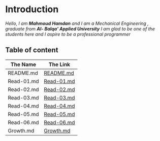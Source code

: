 # Introduction
*Hello, I am **Mahmoud Hamdan** and I am a  Mechanical Engineering , graduate  from **Al- Balqa' Applied University** I am glad to be one of the students here and I aspire to be a professional programmer*

## Table of content

The Name | The Link
------------ | -------------
README.md | [README.md](https://mahmoud-m-hamdan.github.io/Reading-notes/)
Read-01.md |[Read-01.md](https://mahmoud-m-hamdan.github.io/Reading-notes/Read-01)
Read-02.md |[Read-02.md](https://mahmoud-m-hamdan.github.io/Reading-notes/Read-02)
Read-03.md |[Read-03.md](https://mahmoud-m-hamdan.github.io/Reading-notes/Read-03)
Read-04.md |[Read-04.md](https://mahmoud-m-hamdan.github.io/Reading-notes/Read-04)
Read-05.md |[Read-05.md](https://mahmoud-m-hamdan.github.io/Reading-notes/Read-05)
Read-06.md |[Read-06.md](https://mahmoud-m-hamdan.github.io/Reading-notes/Read-06)
Growth.md | [Growth.md](https://mahmoud-m-hamdan.github.io/Reading-notes/Growth)
